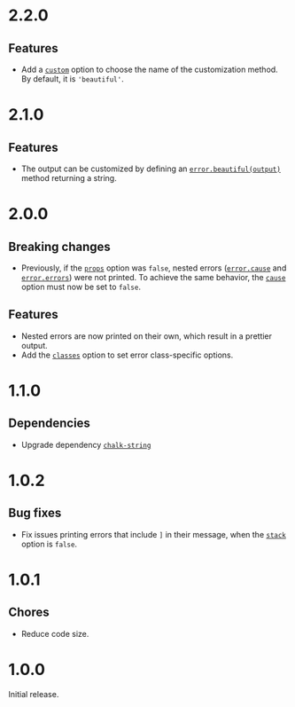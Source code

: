 # 2.2.0

## Features

- Add a [`custom`](README.md#-custom) option to choose the name of the
  customization method. By default, it is `'beautiful'`.

# 2.1.0

## Features

- The output can be customized by defining an
  [`error.beautiful(output)`](README.md#-custom) method returning a string.

# 2.0.0

## Breaking changes

- Previously, if the [`props`](README.md#-props) option was `false`, nested
  errors
  ([`error.cause`](https://developer.mozilla.org/en-US/docs/Web/JavaScript/Reference/Global_Objects/Error/cause)
  and
  [`error.errors`](https://developer.mozilla.org/en-US/docs/Web/JavaScript/Reference/Global_Objects/AggregateError/errors))
  were not printed. To achieve the same behavior, the
  [`cause`](README.md#-cause) option must now be set to `false`.

## Features

- Nested errors are now printed on their own, which result in a prettier output.
- Add the [`classes`](README.md#-classes) option to set error class-specific
  options.

# 1.1.0

## Dependencies

- Upgrade dependency [`chalk-string`](https://github.com/ehmicky/chalk-string)

# 1.0.2

## Bug fixes

- Fix issues printing errors that include `]` in their message, when the
  [`stack`](README.md#-stack) option is `false`.

# 1.0.1

## Chores

- Reduce code size.

# 1.0.0

Initial release.
